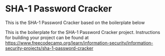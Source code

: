 # SHA-1 Password Cracker

This is the SHA-1 Password Cracker based  on the boilerplate below

This is the boilerplate for the SHA-1 Password Cracker project. Instructions for building your project can be found at https://www.freecodecamp.org/learn/information-security/information-security-projects/sha-1-password-cracker
